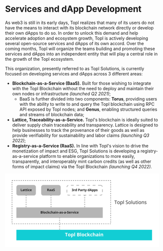 # Services and dApp Development

As web3 is still in its early days, Topl realizes that many of its users do not have the means to interact with its blockchain network directly or develop their own dApps to do so. In order to unlock this demand and help accelerate adoption and ecosystem growth, Topl is actively developing several open-source services and dApps of its own accord. Over the coming months, Topl will organize the teams building and promoting these services and dApps into an independent entity that will play a central role in the growth of the Topl ecosystem.

This organization, presently referred to as Topl Solutions, is currently focused on developing services and dApps across 3 different areas:

* **Blockchain-as-a-Service (BaaS).** Built for those wishing to integrate with the Topl Blockchain without the need to deploy and maintain their own nodes or infrastructure _(launched Q2 2021)_;
  * BaaS is further divided into two components: **Torus**, providing users with the ability to write to and query the Topl blockchain using RPC API exposed by Topl nodes; and **Genus**, enabling structured queries and streams of blockchain data;
* **Lattice, Traceability-as-a-Service.** Topl's blockchain is ideally suited to deliver supply chain traceability and transparency. Lattice is designed to help businesses to track the provenance of their goods as well as provide verifiability for sustainability and labor claims _(launching Q3 2022)_;
* **Registry-as-a-Service (RaaS).** In line with Topl's vision to drive the monetization of impact and ESG, Topl Solutions is developing a registry-as-a-service platform to enable organizations to more easily, transparently, and interoperably mint carbon credits (as well as other forms of impact claims) via the Topl Blockchain _(launching Q4 2022)._

![](<../assets/Topl Stack - Frame 1.jpg>)

